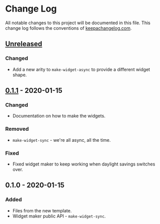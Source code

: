 # Change Log
All notable changes to this project will be documented in this file. This change log follows the conventions of [keepachangelog.com](http://keepachangelog.com/).

## [Unreleased]
### Changed
- Add a new arity to `make-widget-async` to provide a different widget shape.

## [0.1.1] - 2020-01-15
### Changed
- Documentation on how to make the widgets.

### Removed
- `make-widget-sync` - we're all async, all the time.

### Fixed
- Fixed widget maker to keep working when daylight savings switches over.

## 0.1.0 - 2020-01-15
### Added
- Files from the new template.
- Widget maker public API - `make-widget-sync`.

[Unreleased]: https://github.com/your-name/medical-transactions/compare/0.1.1...HEAD
[0.1.1]: https://github.com/your-name/medical-transactions/compare/0.1.0...0.1.1
